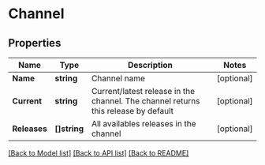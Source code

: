 # Channel

## Properties

Name | Type | Description | Notes
------------ | ------------- | ------------- | -------------
**Name** | **string** | Channel name | [optional] 
**Current** | **string** | Current/latest release in the channel. The channel returns this release by default | [optional] 
**Releases** | **[]string** | All availables releases in the channel | [optional] 

[[Back to Model list]](../README.md#documentation-for-models) [[Back to API list]](../README.md#documentation-for-api-endpoints) [[Back to README]](../README.md)


